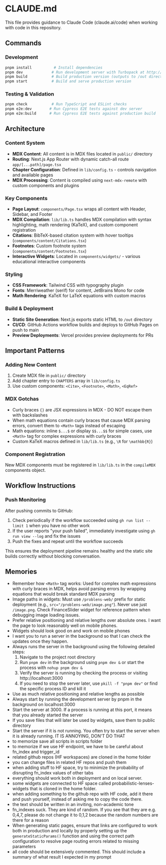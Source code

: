 # CLAUDE.md

This file provides guidance to Claude Code (claude.ai/code) when working with code in this repository.

## Commands

### Development
```bash
pnpm install          # Install dependencies
pnpm dev             # Run development server with Turbopack at http://localhost:3000
pnpm build           # Build production version (outputs to /out directory)
pnpm start           # Build and serve production version
```

### Testing & Validation
```bash
pnpm check           # Run TypeScript and ESLint checks
pnpm e2e:dev        # Run Cypress E2E tests against dev server
pnpm e2e:build      # Run Cypress E2E tests against production build
```

## Architecture

### Content System
- **MDX Content**: All content is in MDX files located in `public/` directory
- **Routing**: Next.js App Router with dynamic catch-all route `app/[...path]/page.tsx`
- **Chapter Configuration**: Defined in `lib/config.ts` - controls navigation and available pages
- **MDX Processing**: Content is compiled using `next-mdx-remote` with custom components and plugins

### Key Components
- **Page Layout**: `components/Page.tsx` wraps all content with Header, Sidebar, and Footer
- **MDX Compilation**: `lib/lib.ts` handles MDX compilation with syntax highlighting, math rendering (KaTeX), and custom component registration
- **Citations**: BibTeX-based citation system with hover tooltips (`components/content/Citations.tsx`)
- **Footnotes**: Custom footnote system (`components/content/Footnotes.tsx`)
- **Interactive Widgets**: Located in `components/widgets/` - various educational interactive components

### Styling
- **CSS Framework**: Tailwind CSS with typography plugin
- **Fonts**: Merriweather (serif) for content, JetBrains Mono for code
- **Math Rendering**: KaTeX for LaTeX equations with custom macros

### Build & Deployment
- **Static Site Generation**: Next.js exports static HTML to `/out` directory
- **CI/CD**: GitHub Actions workflow builds and deploys to GitHub Pages on push to main
- **Preview Deployments**: Vercel provides preview deployments for PRs

## Important Patterns

### Adding New Content
1. Create MDX file in `public/` directory
2. Add chapter entry to `CHAPTERS` array in `lib/config.ts`
3. Use custom components: `<Cite>`, `<Footnote>`, `<Math>`, `<EqRef>`

### MDX Gotchas
- Curly braces `{}` are JSX expressions in MDX - DO NOT escape them with backslashes
- When math equations contain curly braces that cause MDX parsing errors, convert them to `<Math>` tags instead of escaping
- Math equations: inline `$...$` or display `$$...$$` for simple cases, use `<Math>` tag for complex expressions with curly braces
- Custom KaTeX macros defined in `lib/lib.ts` (e.g., `\R` for `\mathbb{R}`)

### Component Registration
New MDX components must be registered in `lib/lib.ts` in the `compileMDX` components object.

## Workflow Instructions

### Push Monitoring
After pushing commits to GitHub:
1. Check periodically if the workflow succeeded using `gh run list --limit 1` when you have no other work
2. If the user reports "your push failed", immediately investigate using `gh run view --log` and fix the issues
3. Push the fixes and repeat until the workflow succeeds

This ensures the deployment pipeline remains healthy and the static site builds correctly without blocking conversation.

## Memories
- Remember how `<Math>` tag works: Used for complex math expressions with curly braces in MDX, helps avoid parsing errors by wrapping equations that would break standard MDX parsing
- Image paths in widgets: Must use `/problens-web/` prefix for static deployment (e.g., `src="/problens-web/image.png"`). Never use just `/image.png`. Check FinanceSlider widget for reference pattern when debugging image loading issues.
- Prefer relative positioning and relative lengths over absolute ones. I want the page to look reasonably well on mobile phones.
- Widgets should look good on and work on mobile phones
- I want you to run a server in the background so that I can check the updates once they happen.
- Always runs the server in the background using the following detailed steps:
  1. Navigate to the project root directory
  2. Run `pnpm dev` in the background using `pnpm dev &` or start the process with `nohup pnpm dev &`
  3. Verify the server is running by checking the process or visiting http://localhost:3000
  4. If you need to stop the server later, use `pkill -f "pnpm dev"` or find the specific process ID and kill it
- Use as much relative positioning and relative lengths as possible
- Always start by running the development server by pnpm in the background on localhost:3000
- Start the server at 3000. If a process is running at this port, it means that you already started the server
- If you save files that will later be used by widgets, save them to public directory
- Start the server if it is not running. You often try to start the server when it is already running. IT IS ANNOYING, DON'T DO THAT
- to memorize save all scripts in scripts folder
- to memorize if we use HF endpoint, we have to be careful about  fn_index and trigger_id
- related github repos (HF workspaces) are cloned in the home folder
- you can change files in related HF repos and push them
- when adding stuff to HF space, try to minimize the probability of disrupting fn_index values of other tabs
- everything should work both in deployment and on local server.
- some widgets are connected to HF space called probabilistic-lenses-widgets that is cloned in the home folder.
- when adding something to the github repo with HF code, add it there and push yourself, instead of asking me to copy the code there.
- the text should be written in an inviting, non-academic tone
- fn_indexes suck. They are kind of random. If you see that they are e.g. 0,4,7, please do not change it to 0,1,2 because the random numbers are there for a reason
- When generating static pages, ensure that links are configured to work both in production and locally by properly setting up the `generateStaticParams()` function and using the correct path configuration to resolve page routing errors related to missing parameters
- all code should be extensively commented. This should include a summary of what result I expected in my prompt